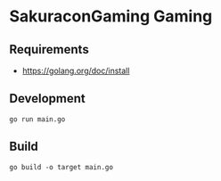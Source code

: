 SakuraconGaming Gaming
==

## Requirements
- https://golang.org/doc/install

## Development
```
go run main.go
```

## Build
```
go build -o target main.go
```


